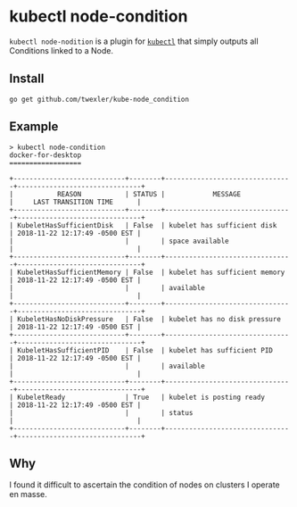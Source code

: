 kubectl node-condition
======================

`kubectl node-nodition` is a plugin for [`kubectl`](https://kubernetes.io/docs/reference/kubectl/overview/) that simply outputs all Conditions linked to a Node.

Install
-------

``` shell
go get github.com/twexler/kube-node_condition
```

Example
-------

``` shell
> kubectl node-condition
docker-for-desktop
==================

+----------------------------+--------+--------------------------------+-------------------------------+
|           REASON           | STATUS |            MESSAGE             |     LAST TRANSITION TIME      |
+----------------------------+--------+--------------------------------+-------------------------------+
| KubeletHasSufficientDisk   | False  | kubelet has sufficient disk    | 2018-11-22 12:17:49 -0500 EST |
|                            |        | space available                |                               |
+----------------------------+--------+--------------------------------+-------------------------------+
| KubeletHasSufficientMemory | False  | kubelet has sufficient memory  | 2018-11-22 12:17:49 -0500 EST |
|                            |        | available                      |                               |
+----------------------------+--------+--------------------------------+-------------------------------+
| KubeletHasNoDiskPressure   | False  | kubelet has no disk pressure   | 2018-11-22 12:17:49 -0500 EST |
+----------------------------+--------+--------------------------------+-------------------------------+
| KubeletHasSufficientPID    | False  | kubelet has sufficient PID     | 2018-11-22 12:17:49 -0500 EST |
|                            |        | available                      |                               |
+----------------------------+--------+--------------------------------+-------------------------------+
| KubeletReady               | True   | kubelet is posting ready       | 2018-11-22 12:17:49 -0500 EST |
|                            |        | status                         |                               |
+----------------------------+--------+--------------------------------+-------------------------------+

```

Why
---

I found it difficult to ascertain the condition of nodes on clusters I operate en masse.